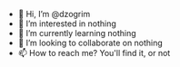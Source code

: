 - 👋 Hi, I’m @dzogrim
- 👀 I’m interested in nothing
- 🌱 I’m currently learning nothing
- 💞️ I’m looking to collaborate on nothing
- 📫 How to reach me? You'll find it, or not

<!---
dzogrim/dzogrim is a ✨ special ✨ repository because its `README.md` (this file) appears on your GitHub profile.
You can click the Preview link to take a look at your changes.
--->
